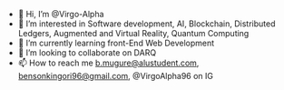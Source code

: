 - 👋 Hi, I’m @Virgo-Alpha
- 👀 I’m interested in Software development, AI, Blockchain, Distributed Ledgers, Augmented and Virtual Reality, Quantum Computing
- 🌱 I’m currently learning front-End Web Development
- 💞️ I’m looking to collaborate on DARQ
- 📫 How to reach me b.mugure@alustudent.com, bensonkingori96@gmail.com, @VirgoAlpha96 on IG

<!---
Virgo-Alpha/Virgo-Alpha is a ✨ special ✨ repository because its `README.md` (this file) appears on your GitHub profile.
You can click the Preview link to take a look at your changes.
--->
